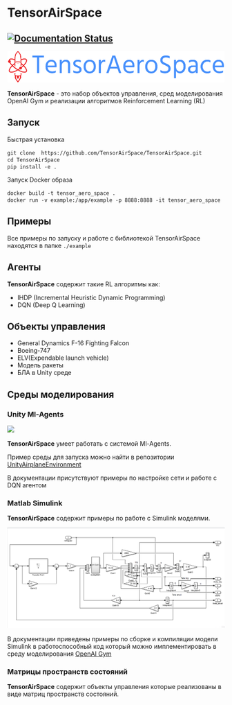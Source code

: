 # TensorAirSpace 

[![Documentation Status](https://readthedocs.org/projects/tensoraerospace/badge/?version=latest)](https://tensoraerospace.readthedocs.io/en/latest/?badge=latest)
---


![](./img/logo-no-background.png)

**TensorAirSpace** - это набор объектов управления, сред моделирования OpenAI Gym и реализации алгоритмов Reinforcement Learning (RL)

## Запуск

Быстрая установка

```
git clone  https://github.com/TensorAirSpace/TensorAirSpace.git
cd TensorAirSpace
pip install -e .
```

Запуск Docker образа

```
docker build -t tensor_aero_space .
docker run -v example:/app/example -p 8888:8888 -it tensor_aero_space
```

## Примеры

Все примеры по запуску и работе с библиотекой TensorAirSpace находятся в папке `./example`

## Агенты

**TensorAirSpace** содержит такие RL алгоритмы как:

- IHDP (Incremental Heuristic Dynamic Programming)
- DQN (Deep Q Learning)

## Объекты управления

- General Dynamics F-16 Fighting Falcon
- Boeing-747
- ELV(Expendable launch vehicle)
- Модель ракеты
- БЛА в Unity среде


## Среды моделирования

### Unity Ml-Agents

![](./docs/example/env/img/img_demo_unity.gif)

**TensorAirSpace** умеет работать с системой Ml-Agents.

Пример среды для запуска можно найти в репозитории [UnityAirplaneEnvironment](https://github.com/TensorAirSpace/UnityAirplaneEnvironment)

В документации присутствуют примеры по настройке сети и работе с DQN агентом

### Matlab Simulink

**TensorAirSpace** содержит примеры по работе с Simulink моделями.

![](docs/example/simulink/img/model.png)

В документации приведены примеры по сборке и компиляции модели Simulink в работоспособный код который можно имплементировать в среду моделирования [OpenAI Gym](https://github.com/openai/gym)

### Матрицы пространств состояний

**TensorAirSpace** содержит объекты управления которые реализованы в виде матриц пространств состояний.
